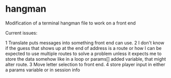 # hangman
Modification of a terminal hangman file to work on a front end

Current issues:

1 Translate puts messages into something front end can use.
2 I don't know if the guess that shows up at the end of address is a route or how I can be expected to use multiple routes to solve a problem unless it expects me to store the data somehow like in a loop or params[] added variable, that might alter route.
3 Move letter selection to front end.
4 store player input in either a params variable or in session info